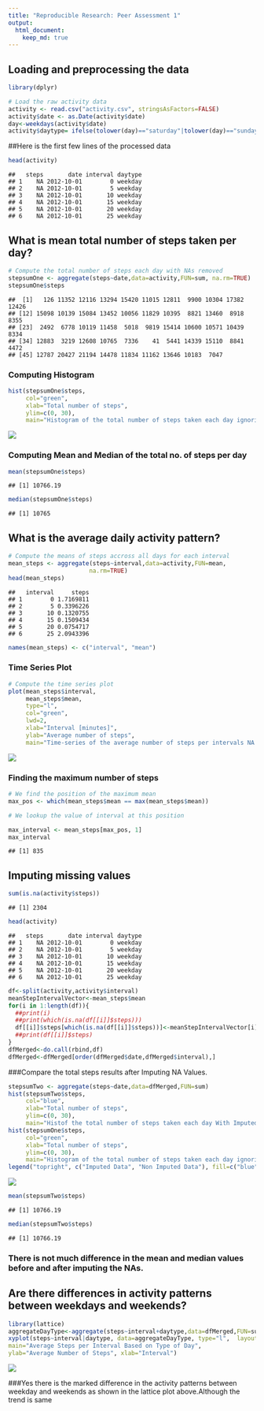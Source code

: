 ```yaml
---
title: "Reproducible Research: Peer Assessment 1"
output: 
  html_document:
    keep_md: true
---
```



## Loading and preprocessing the data

```r
library(dplyr)

# Load the raw activity data
activity <- read.csv("activity.csv", stringsAsFactors=FALSE)
activity$date <- as.Date(activity$date)
day<-weekdays(activity$date)
activity$daytype= ifelse(tolower(day)=="saturday"|tolower(day)=="sunday","weekend","weekday")
```
##Here is the first few lines of the processed data

```r
head(activity)
```

```
##   steps       date interval daytype
## 1    NA 2012-10-01        0 weekday
## 2    NA 2012-10-01        5 weekday
## 3    NA 2012-10-01       10 weekday
## 4    NA 2012-10-01       15 weekday
## 5    NA 2012-10-01       20 weekday
## 6    NA 2012-10-01       25 weekday
```

## What is mean total number of steps taken per day?

```r
# Compute the total number of steps each day with NAs removed
stepsumOne <- aggregate(steps~date,data=activity,FUN=sum, na.rm=TRUE)
stepsumOne$steps
```

```
##  [1]   126 11352 12116 13294 15420 11015 12811  9900 10304 17382 12426
## [12] 15098 10139 15084 13452 10056 11829 10395  8821 13460  8918  8355
## [23]  2492  6778 10119 11458  5018  9819 15414 10600 10571 10439  8334
## [34] 12883  3219 12608 10765  7336    41  5441 14339 15110  8841  4472
## [45] 12787 20427 21194 14478 11834 11162 13646 10183  7047
```

### Computing Histogram

```r
hist(stepsumOne$steps, 
     col="green", 
     xlab="Total number of steps", 
     ylim=c(0, 30), 
     main="Histogram of the total number of steps taken each day ignoring NAs")
```

![](PA1_template_files/figure-html/unnamed-chunk-4-1.png)<!-- -->

### Computing Mean and Median of the total no. of steps per day

```r
mean(stepsumOne$steps)
```

```
## [1] 10766.19
```

```r
median(stepsumOne$steps)
```

```
## [1] 10765
```


## What is the average daily activity pattern?

```r
# Compute the means of steps accross all days for each interval
mean_steps <- aggregate(steps~interval,data=activity,FUN=mean, 
                       na.rm=TRUE)
head(mean_steps)
```

```
##   interval     steps
## 1        0 1.7169811
## 2        5 0.3396226
## 3       10 0.1320755
## 4       15 0.1509434
## 5       20 0.0754717
## 6       25 2.0943396
```

```r
names(mean_steps) <- c("interval", "mean")
```
### Time Series Plot

```r
# Compute the time series plot
plot(mean_steps$interval, 
     mean_steps$mean, 
     type="l", 
     col="green", 
     lwd=2, 
     xlab="Interval [minutes]", 
     ylab="Average number of steps", 
     main="Time-series of the average number of steps per intervals NA Removed")
```

![](PA1_template_files/figure-html/unnamed-chunk-7-1.png)<!-- -->

### Finding the maximum number of steps

```r
# We find the position of the maximum mean
max_pos <- which(mean_steps$mean == max(mean_steps$mean))

# We lookup the value of interval at this position

max_interval <- mean_steps[max_pos, 1]
max_interval
```

```
## [1] 835
```
## Imputing missing values

```r
sum(is.na(activity$steps))
```

```
## [1] 2304
```

```r
head(activity)
```

```
##   steps       date interval daytype
## 1    NA 2012-10-01        0 weekday
## 2    NA 2012-10-01        5 weekday
## 3    NA 2012-10-01       10 weekday
## 4    NA 2012-10-01       15 weekday
## 5    NA 2012-10-01       20 weekday
## 6    NA 2012-10-01       25 weekday
```

```r
df<-split(activity,activity$interval)
meanStepIntervalVector<-mean_steps$mean
for(i in 1:length(df)){
  ##print(i)
  ##print(which(is.na(df[[i]]$steps)))
  df[[i]]$steps[which(is.na(df[[i]]$steps))]<-meanStepIntervalVector[i]
  ##print(df[[i]]$steps)
}
dfMerged<-do.call(rbind,df)
dfMerged<-dfMerged[order(dfMerged$date,dfMerged$interval),]
```
###Compare the total steps results after Imputing NA Values.

```r
stepsumTwo <- aggregate(steps~date,data=dfMerged,FUN=sum)
hist(stepsumTwo$steps, 
     col="blue", 
     xlab="Total number of steps", 
     ylim=c(0, 30), 
     main="Histof the total number of steps taken each day With Imputed Values")
hist(stepsumOne$steps, 
     col="green", 
     xlab="Total number of steps", 
     ylim=c(0, 30), 
     main="Histogram of the total number of steps taken each day ignoring NAs",add=T)
legend("topright", c("Imputed Data", "Non Imputed Data"), fill=c("blue", "green") )
```

![](PA1_template_files/figure-html/unnamed-chunk-10-1.png)<!-- -->

```r
mean(stepsumTwo$steps)
```

```
## [1] 10766.19
```

```r
median(stepsumTwo$steps)
```

```
## [1] 10766.19
```
### There is not much difference in the mean and median values before and after imputing the NAs.

## Are there differences in activity patterns between weekdays and weekends?

```r
library(lattice)
aggregateDayType<-aggregate(steps~interval+daytype,data=dfMerged,FUN=sum, na.rm=TRUE)
xyplot(steps~interval|daytype, data=aggregateDayType, type="l",  layout = c(1,2),
main="Average Steps per Interval Based on Type of Day", 
ylab="Average Number of Steps", xlab="Interval")
```

![](PA1_template_files/figure-html/unnamed-chunk-11-1.png)<!-- -->

###Yes there is the marked difference in the activity patterns between weekday and weekends as shown in the lattice plot above.Although the trend is same
